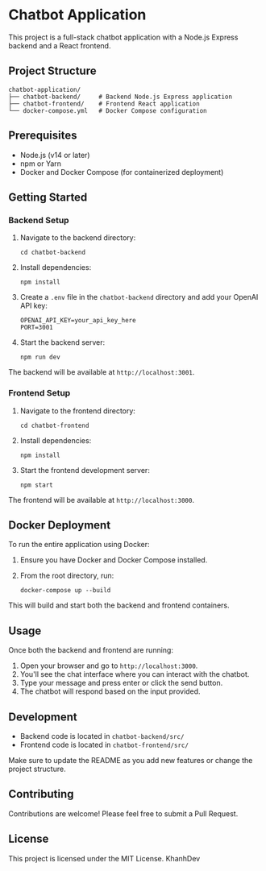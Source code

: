 # Chatbot Application

This project is a full-stack chatbot application with a Node.js Express backend and a React frontend.

## Project Structure

```
chatbot-application/
├── chatbot-backend/     # Backend Node.js Express application
├── chatbot-frontend/    # Frontend React application
└── docker-compose.yml   # Docker Compose configuration
```

## Prerequisites

- Node.js (v14 or later)
- npm or Yarn
- Docker and Docker Compose (for containerized deployment)

## Getting Started

### Backend Setup

1. Navigate to the backend directory:

   ```
   cd chatbot-backend
   ```

2. Install dependencies:

   ```
   npm install
   ```

3. Create a `.env` file in the `chatbot-backend` directory and add your OpenAI API key:

   ```
   OPENAI_API_KEY=your_api_key_here
   PORT=3001
   ```

4. Start the backend server:
   ```
   npm run dev
   ```

The backend will be available at `http://localhost:3001`.

### Frontend Setup

1. Navigate to the frontend directory:

   ```
   cd chatbot-frontend
   ```

2. Install dependencies:

   ```
   npm install
   ```

3. Start the frontend development server:
   ```
   npm start
   ```

The frontend will be available at `http://localhost:3000`.

## Docker Deployment

To run the entire application using Docker:

1. Ensure you have Docker and Docker Compose installed.

2. From the root directory, run:
   ```
   docker-compose up --build
   ```

This will build and start both the backend and frontend containers.

## Usage

Once both the backend and frontend are running:

1. Open your browser and go to `http://localhost:3000`.
2. You'll see the chat interface where you can interact with the chatbot.
3. Type your message and press enter or click the send button.
4. The chatbot will respond based on the input provided.

## Development

- Backend code is located in `chatbot-backend/src/`
- Frontend code is located in `chatbot-frontend/src/`

Make sure to update the README as you add new features or change the project structure.

## Contributing

Contributions are welcome! Please feel free to submit a Pull Request.

## License

This project is licensed under the MIT License. KhanhDev
